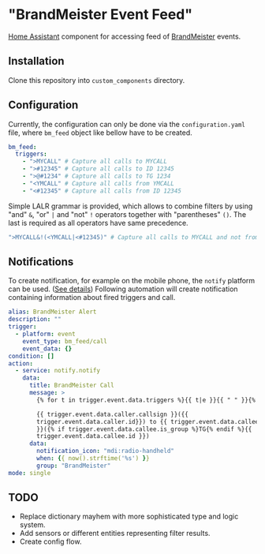 # "BrandMeister Event Feed"

[Home Assistant](https://www.home-assistant.io/) component for accessing feed of [BrandMeister](https://brandmeister.network/) events.


## Installation

Clone this repository into `custom_components` directory.


## Configuration

Currently, the configuration can only be done via the `configuration.yaml` file, where `bm_feed` object like bellow have to be created.

```yaml
bm_feed:
  triggers:
    - ">MYCALL" # Capture all calls to MYCALL
    - ">#12345" # Capture all calls to ID 12345
    - ">@#1234" # Capture all calls to TG 1234
    - "<YMCALL" # Capture all calls from YMCALL
    - "<#12345" # Capture all calls from ID 12345
```

Simple LALR grammar is provided, which allows to combine filters by using "and" `&`, "or" `|` and "not" `!` operators together with "parentheses" `()`.
The last is required as all operators have same precedence.

```yaml
">MYCALL&!(<YMCALL|<#12345)" # Capture all calls to MYCALL and not from YMCALL or ID 12345 
```


## Notifications

To create notification, for example on the mobile phone, the `notify` platform can be used. ([See details](https://companion.home-assistant.io/docs/notifications/notifications-basic/))
Following automation will create notification containing information about fired triggers and call.

```yaml
alias: BrandMeister Alert
description: ""
trigger:
  - platform: event
    event_type: bm_feed/call
    event_data: {}
condition: []
action:
  - service: notify.notify
    data:
      title: BrandMeister Call
      message: >
        {% for t in trigger.event.data.triggers %}{{ t|e }}{{ " " }}{% endfor %}

        {{ trigger.event.data.caller.callsign }}({{
        trigger.event.data.caller.id}}) to {{ trigger.event.data.callee.callsign
        }}({% if trigger.event.data.callee.is_group %}TG{% endif %}{{
        trigger.event.data.callee.id }})
      data:
        notification_icon: "mdi:radio-handheld"
        when: {{ now().strftime('%s') }}
        group: "BrandMeister"
mode: single
```


## TODO

- Replace dictionary mayhem with more sophisticated type and logic system.
- Add sensors or different entities representing filter results.
- Create config flow.
